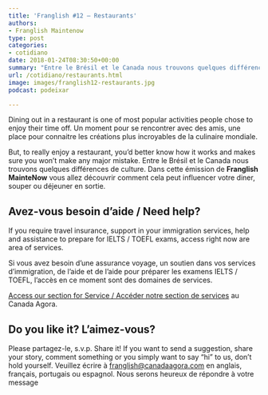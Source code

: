 ```yaml
---
title: 'Franglish #12 – Restaurants'
authors:
- Franglish Maintenow
type: post
categories:
- cotidiano
date: 2018-01-24T08:30:50+00:00
summary: "Entre le Brésil et le Canada nous trouvons quelques différences de culture. In this episode we' are going to talk about restaurants. En plus, vous allez découvrir comment cela peut influencer votre diner, souper ou déjeuner en sortie, ici ou ailleurs. "
url: /cotidiano/restaurants.html
image: images/franglish12-restaurants.jpg
podcast: podeixar

---
```

Dining out in a restaurant is one of most popular activities people chose to enjoy their time off. Un moment pour se rencontrer avec des amis, une place pour connaitre les créations plus incroyables de la culinaire mondiale.

But, to really enjoy a restaurant, you&#8217;d better know how it works and makes sure you won&#8217;t make any major mistake. Entre le Brésil et le Canada nous trouvons quelques différences de culture. Dans cette émission de **Franglish MainteNow** vous allez découvrir comment cela peut influencer votre diner, souper ou déjeuner en sortie.

## Avez-vous besoin d&#8217;aide / Need help?

If you require travel insurance, support in your immigration services, help and assistance to prepare for IELTS / TOEFL exams, access right now are area of services.

Si vous avez besoin d&#8217;une assurance voyage, un soutien dans vos services d&#8217;immigration, de l&#8217;aide et de l&#8217;aide pour préparer les examens IELTS / TOEFL, l&#8217;accès en ce moment sont des domaines de services.

[Access our section for Service / Accéder notre section de services][1] au Canada Agora.

## Do you like it? L&#8217;aimez-vous?

Please partagez-le, s.v.p. Share it! If you want to send a suggestion, share your story, comment something or you simply want to say “hi” to us, don’t hold yourself. Veuillez écrire à <franglish@canadaagora.com> en anglais, français, portugais ou espagnol. Nous serons heureux de répondre à votre message

 [1]: /servicos